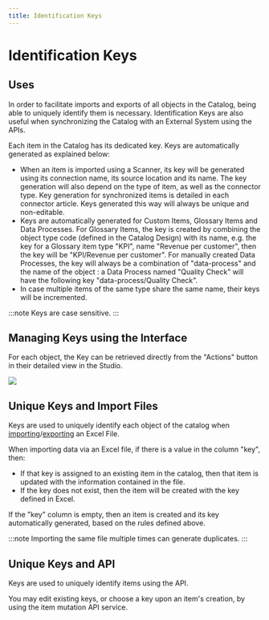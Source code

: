 ```yaml
---
title: Identification Keys
---
```


# Identification Keys

## Uses
In order to facilitate imports and exports of all objects in the Catalog, being able to uniquely identify them is necessary. Identification Keys are also useful when synchronizing the Catalog with an External System using the APIs. 

Each item in the Catalog has its dedicated key. Keys are automatically generated as explained below:

* When an item is imported using a Scanner, its key will be generated using its connection name, its source location and its name. The key generation will also depend on the type of item, as well as the connector type. Key generation for synchronized items is detailed in each connector article. Keys generated this way will always be unique and non-editable. 
* Keys are automatically generated for Custom Items, Glossary Items and Data Processes. 
For Glossary Items, the key is created by combining the object type code (defined in the Catalog Design) with its name, e.g. the key for a Glossary item type "KPI", name "Revenue per customer", then the key will be "KPI/Revenue per customer". 
For manually created Data Processes, the key will always be a combination of "data-process" and the name of the object : a Data Process named "Quality Check" will have the following key "data-process/Quality Check".
* In case multiple items of the same type share the same name, their keys will be incremented.

:::note
Keys are case sensitive.
:::

## Managing Keys using the Interface
For each object, the Key can be retrieved directly from the "Actions" button in their detailed view in the Studio. 

  ![](/img/zeenea-action-button.png)


## Unique Keys and Import Files
Keys are used to uniquely identify each object of the catalog when [importing](./zeenea-studio-import.md)/[exporting](./zeenea-studio-search-export.md) an Excel File. 

When importing data via an Excel file, if there is a value in the column "key", then: 

* If that key is assigned to an existing item in the catalog, then that item is updated with the information contained in the file. 
* If the key does not exist, then the item will be created with the key defined in Excel.

If the "key" column is empty, then an item is created and its key automatically generated, based on the rules defined above. 

:::note
Importing the same file multiple times can generate duplicates. 
:::

## Unique Keys and API
Keys are used to uniquely identify items using the API. 

You may edit existing keys, or choose a key upon an item's creation, by using the item mutation API service.